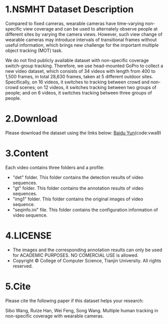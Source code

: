 # 1.NSMHT Dataset Description

Compared to fixed cameras, wearable cameras have time-varying non-specific view coverage and can be used to alternately observe people at different sites by varying the camera views. However, such view change of wearable cameras may introduce intervals of transitional frames without useful information, which brings new challenge for the important multiple object tracking (MOT) task. 

We do not find publicly available dataset with non-specific coverage switch-group tracking. Therefore, we use head-mounted GoPro to collect a new video dataset, which consists of 34 videos with length from 400 to 1,500 frames, in total 28,630 frames, taken at 5 different outdoor sites. Specifically, on 16 videos, it switches to tracking between crowd and non-crowd scenes; on 12 videos, it switches tracking between two groups of people; and on 6 videos, it switches tracking between three groups of people.

# 2.Download

Please download the dataset using the links below: [Baidu Yun](https://pan.baidu.com/s/1YqSQnps8uUHEFtoW79ONvA)(code:vwa9)

# 3.Content

Each video contains three folders and a profile: 

- "det" folder. This folder contains the detection results of video sequences.
- "gt" folder. This folder contains the annotation results of video sequences.
- "img1" folder. This folder contains the original images of  video sequence.
- "seqinfo.ini" file. This folder contains the configuration information of video sequence.

# 4.LICENSE

- The images and the corresponding annotation results can only be used for ACADEMIC PURPOSES. NO COMERCIAL USE is allowed.
- Copyright © College of Computer Science, Tianjin University. All rights reserved.

# 5.Cite

Please cite the following paper if this dataset helps your research:

Sibo Wang, Ruize Han, Wei Feng, Song Wang. Multiple human tracking in non-specific coverage with wearable cameras.
